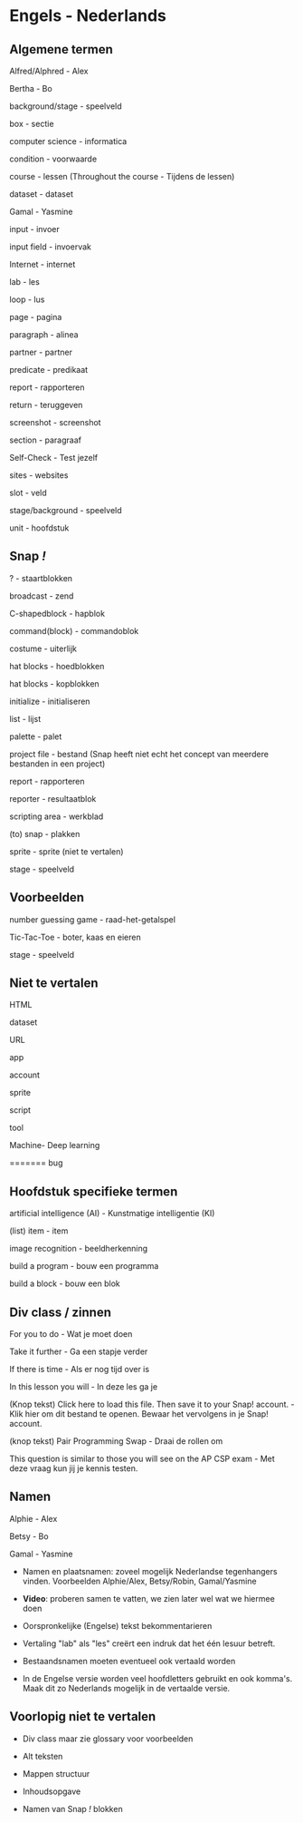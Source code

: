 # Engels - Nederlands

## Algemene termen

Alfred/Alphred - Alex

Bertha - Bo

background/stage - speelveld

box - sectie

computer science - informatica

condition - voorwaarde

course - lessen (Throughout the course - Tijdens de lessen)

dataset - dataset

Gamal - Yasmine

input - invoer

input field - invoervak

Internet - internet

lab - les

loop - lus

page - pagina

paragraph - alinea

partner - partner

predicate - predikaat

report - rapporteren

return - teruggeven

screenshot - screenshot

section - paragraaf

Self-Check - Test jezelf

sites - websites

slot - veld

stage/background - speelveld

unit - hoofdstuk

## Snap *!*

? -  staartblokken

broadcast - zend

C-shapedblock - hapblok

command(block) - commandoblok

costume - uiterlijk

hat blocks - hoedblokken

hat blocks - kopblokken

initialize - initialiseren

list - lijst

palette - palet

project file - bestand (Snap heeft niet echt het concept van meerdere bestanden in een project)

report - rapporteren

reporter - resultaatblok

scripting area - werkblad

(to) snap - plakken

sprite - sprite (niet te vertalen)

stage - speelveld

## Voorbeelden

number guessing game - raad-het-getalspel

Tic-Tac-Toe - boter, kaas en eieren

stage - speelveld

## Niet te vertalen

HTML

dataset

URL

app

account

sprite

script

tool

Machine- Deep learning

=======
bug

## Hoofdstuk specifieke termen

artificial intelligence (AI) - Kunstmatige intelligentie (KI)

(list) item - item

image recognition - beeldherkenning

build a program - bouw een programma

build a block - bouw een blok

## Div class / zinnen

For you to do - Wat je moet doen

Take it further - Ga een stapje verder

If there is time - Als er nog tijd over is

In this lesson you will - In deze les ga je

(Knop tekst)
Click here to load this file. Then save it to your Snap! account. -
Klik hier om dit bestand te openen. Bewaar het vervolgens in je Snap! account.

(knop tekst)
Pair Programming Swap - Draai de rollen om

This question is similar to those you will see on the AP CSP exam - Met deze vraag kun jij je kennis testen.

## Namen

Alphie - Alex

Betsy - Bo

Gamal - Yasmine

- Namen en plaatsnamen: zoveel mogelijk Nederlandse tegenhangers vinden. Voorbeelden Alphie/Alex, Betsy/Robin, Gamal/Yasmine

- **Video**: proberen samen te vatten, we zien later wel wat we hiermee doen

- Oorspronkelijke (Engelse) tekst bekommentarieren

- Vertaling "lab" als "les" creërt een indruk dat het één lesuur betreft.  

- Bestaandsnamen moeten eventueel ook vertaald worden

- In de Engelse versie worden veel hoofdletters gebruikt en ook komma's. Maak dit zo Nederlands mogelijk in de vertaalde versie.

## Voorlopig niet te vertalen

- Div class maar zie glossary voor voorbeelden

- Alt teksten

- Mappen structuur

- Inhoudsopgave

- Namen van Snap *!* blokken
